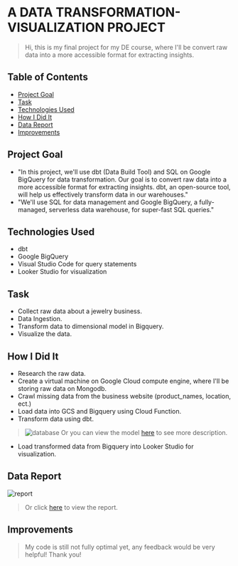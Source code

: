 # A DATA TRANSFORMATION-VISUALIZATION PROJECT
> Hi, this is my final project for my DE course, where I'll be convert raw data into a more accessible format for extracting insights.

## Table of Contents
* [Project Goal](#project-goal)
* [Task](#task)
* [Technologies Used](#technologies-used)
* [How I Did It](#how-i-did-it)
* [Data Report](#data-report)
* [Improvements](#improvements)

## Project Goal
- "In this project, we'll use dbt (Data Build Tool) and SQL on Google BigQuery for data transformation. Our goal is to convert raw data into a more accessible format for extracting insights. dbt, an open-source tool, will help us effectively transform data in our warehouses."
- "We'll use SQL for data management and Google BigQuery, a fully-managed, serverless data warehouse, for super-fast SQL queries."

## Technologies Used
- dbt
- Google BigQuery
- Visual Studio Code for query statements
- Looker Studio for visualization

## Task
- Collect raw data about a jewelry business.
- Data Ingestion.
- Transform data to dimensional model in Bigquery.
- Visualize the data.

## How I Did It
- Research the raw data.
- Create a virtual machine on Google Cloud compute engine, where I'll be storing raw data on Mongodb.
- Crawl missing data from the business website (product_names, location, ect.)
- Load data into GCS and Bigquery using Cloud Function.
- Transform data using dbt.
> ![database](https://github.com/user-attachments/assets/ac8b7afe-0c75-400e-b4c7-46ceb7cdabff)
> Or you can view the model [here](https://drawsql.app/teams/uit-22/diagrams/glamia-data-mart) to see more description.

- Load transformed data from Bigquery into Looker Studio for visualization. 

## Data Report
![report](https://github.com/user-attachments/assets/2cf532be-c6b7-4324-bdea-8000ba282c2d)
> Or click [here](https://lookerstudio.google.com/reporting/ca98663e-7cc9-4440-a152-a6def267a76d) to view the report.

## Improvements
> My code is still not fully optimal yet, any feedback would be very helpful!
> Thank you!
